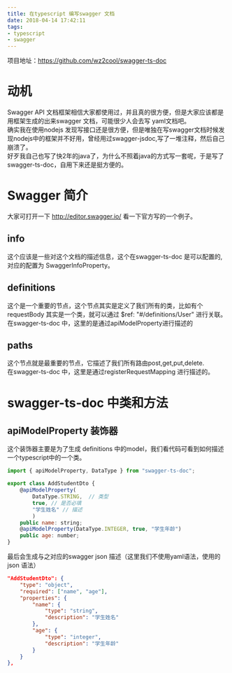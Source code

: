 ```yaml
---
title: 在typescript 编写swagger 文档
date: 2018-04-14 17:42:11
tags:
- typescript
- swagger
---
```

项目地址：https://github.com/wz2cool/swagger-ts-doc
# 动机
Swagger API 文档框架相信大家都使用过，并且真的很方便，但是大家应该都是用框架生成的出来swagger 文档，可能很少人会去写 yaml文档吧。  
确实我在使用nodejs 发现写接口还是很方便，但是唯独在写swagger文档时候发现nodejs中的框架并不好用，曾经用过swagger-jsdoc,写了一堆注释，然后自己崩溃了。  
好歹我自己也写了快2年的java了，为什么不照着java的方式写一套呢，于是写了 swagger-ts-doc，自用下来还是挺方便的。

# Swagger 简介
大家可打开一下 http://editor.swagger.io/ 看一下官方写的一个例子。
## info 
这个应该是一些对这个文档的描述信息，这个在swagger-ts-doc 是可以配置的, 对应的配置为 SwaggerInfoProperty。
## definitions
这个是一个重要的节点，这个节点其实是定义了我们所有的类，比如有个requestBody 其实是一个类，就可以通过  $ref: "#/definitions/User" 进行关联。  
在swagger-ts-doc 中，这里的是通过apiModelProperty进行描述的
## paths
这个节点就是最重要的节点，它描述了我们所有路由post,get,put,delete.   
在swagger-ts-doc 中，这里是通过registerRequestMapping 进行描述的。

# swagger-ts-doc 中类和方法
## apiModelProperty 装饰器
这个装饰器主要是为了生成 definitions 中的model，我们看代码可看到如何描述一个typescript中的一个类。
```javascript
import { apiModelProperty, DataType } from "swagger-ts-doc";

export class AddStudentDto {
    @apiModelProperty(
        DataType.STRING,  // 类型
        true, // 是否必填
        "学生姓名" // 描述
        )
    public name: string;
    @apiModelProperty(DataType.INTEGER, true, "学生年龄")
    public age: number;
}
```
最后会生成与之对应的swagger json 描述（这里我们不使用yaml语法，使用的json 语法）
```json
"AddStudentDto": {
    "type": "object",
    "required": ["name", "age"],
	"properties": {
		"name": {
			"type": "string",
			"description": "学生姓名"
		},
		"age": {
			"type": "integer",
			"description": "学生年龄"
		}
	}
},
```